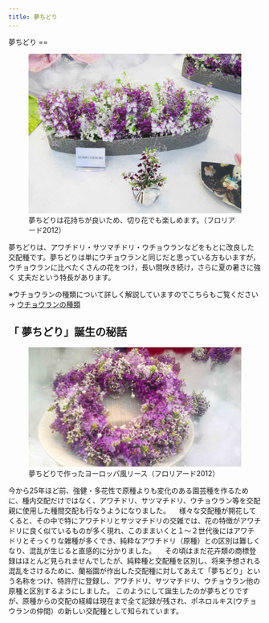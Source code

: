```yaml
---
title: 夢ちどり
---
```

<link rel="stylesheet" href="/assets/stylesheets/ponerorchis.css" />
夢ちどり
==

<figure class="awayume_img">
  <img src="./assets/images/ponerorchis_yumechidori_index_01.jpg">
  <figcaption>夢ちどりは花持ちが良いため、切り花でも楽しめます。（フロリアード2012）</figcaption>
</figure>

夢ちどりは、アワチドリ・サツマチドリ・ウチョウランなどをもとに改良した 交配種です。夢ちどりは単にウチョウランと同じだと思っている方もいますが， ウチョウランに比べたくさんの花をつけ，長い間咲き続け，さらに夏の暑さに強く 丈夫だという特長があります。

※ウチョウランの種類について詳しく解説していますのでこちらもご覧ください → [ウチョウランの種類](/ponerorchis/kind_of_ponerorchis)

「 夢ちどり」誕生の秘話
--

<figure class="awayume_img">
  <img src="./assets/images/ponerorchis_yumechidori_index_02.jpg">
  <figcaption>夢ちどりで作ったヨーロッパ風リース（フロリアード2012）</figcaption>
</figure>

今から25年ほど前、強健・多花性で原種よりも変化のある園芸種を作るために、種内交配だけではなく、アワチドリ、サツマチドリ、ウチョウラン等を交配親に使用した種間交配も行なうようになりました。 　様々な交配種が開花してくると、その中で特にアワチドリとサツマチドリの交雑では、花の特徴がアワチドリに良く似ているものが多く現れ、このままいくと１～２世代後にはアワチドリとそっくりな雑種が多くでき、純粋なアワチドリ（原種）との区別は難しくなり、混乱が生じると直感的に分かりました。 　その頃はまだ花卉類の商標登録はほとんど見られませんでしたが、純粋種と交配種を区別し、将来予想される混乱をさけるために、蘭裕園が作出した交配種に対してあえて「夢ちどり」という名称をつけ、特許庁に登録し、アワチドリ、サツマチドリ、ウチョウラン他の原種と区別するようにしました。
このようにして誕生したのが夢ちどりですが、原種からの交配の経緯は現在まで全て記録が残され、ポネロルキス(ウチョウランの仲間）の新しい交配種として知られています。
